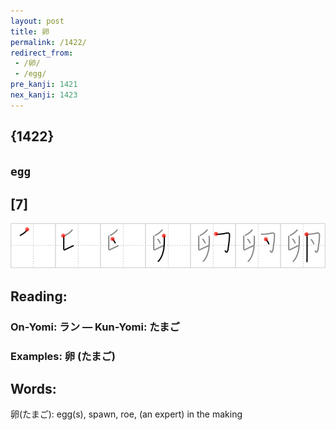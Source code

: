```yaml
---
layout: post
title: 卵
permalink: /1422/
redirect_from:
 - /卵/
 - /egg/
pre_kanji: 1421
nex_kanji: 1423
---
```


## {1422}

## `egg`

## [7]

<div class="stroke"><img src="../images/E58DB5.png" /></div>

## Reading:

### On-Yomi: ラン &mdash; Kun-Yomi: たまご

### Examples: 卵 (たまご)

## Words:

卵(たまご): egg(s), spawn, roe, (an expert) in the making
